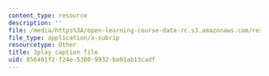 ```yaml
---
content_type: resource
description: ''
file: /media/https%3A/open-learning-course-data-rc.s3.amazonaws.com/res-tll-004-stem-concept-videos-fall-2013/856401f2f24e53009932ba91ab13cadf_6HtVKlFNb2A.vtt
file_type: application/x-subrip
resourcetype: Other
title: 3play caption file
uid: 856401f2-f24e-5300-9932-ba91ab13cadf
---
```

